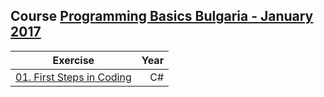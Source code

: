 ## Course <a href="https://softuni.bg/trainings/1560/programming-basics-bulgaria-january-2017">Programming Basics Bulgaria - January 2017</a>

| Exercise  | Year |
|---------|-----:|
|<a href="https://github.com/i-den/SoftwareUniversity/tree/master/01)%20Programming%20Basics/01.%20First%20Steps%20in%20Coding">01. First Steps in Coding</a>| C# | Conditionals, Loops | 2017 |
